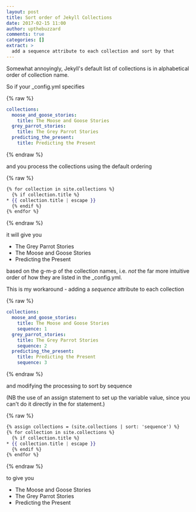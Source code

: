 ```yaml
---
layout: post
title: Sort order of Jekyll Collections
date: 2017-02-15 11:00
author: upthebuzzard
comments: true
categories: []
extract: >
  add a sequence attribute to each collection and sort by that
---
```

Somewhat annoyingly, Jekyll's default list of collections is in alphabetical order of collection name.

So if your \_config.yml specifies

{% raw %}
```yaml
collections:
  moose_and_goose_stories:
    title: The Moose and Goose Stories
  grey_parrot_stories:
    title: The Grey Parrot Stories
  predicting_the_present:
    title: Predicting the Present
```
{% endraw %}

and you process the collections using the default ordering

{% raw %}
```handlebars
{% for collection in site.collections %}
  {% if collection.title %}
* {{ collection.title | escape }}
  {% endif %}
{% endfor %}
```
{% endraw %}

it will give you
* The Grey Parrot Stories
* The Moose and Goose Stories
* Predicting the Present

based on the g-m-p of the collection names, i.e. *not* the far more intuitive order of how they are listed in the \_config.yml.

This is my workaround - adding a *sequence* attribute to each collection

{% raw %}
```yaml
collections:
  moose_and_goose_stories:
    title: The Moose and Goose Stories
    sequence: 1
  grey_parrot_stories:
    title: The Grey Parrot Stories
    sequence: 2
  predicting_the_present:
    title: Predicting the Present
    sequence: 3
```
{% endraw %}

and modifying the processing to sort by sequence

(NB the use of an assign statement to set up the variable value, since you can't do it directly in the for statement.)

{% raw %}
```handlebars
{% assign collections = (site.collections | sort: 'sequence') %}
{% for collection in site.collections %}
  {% if collection.title %}
* {{ collection.title | escape }}
  {% endif %}
{% endfor %}
```
{% endraw %}

to give you
* The Moose and Goose Stories
* The Grey Parrot Stories
* Predicting the Present

